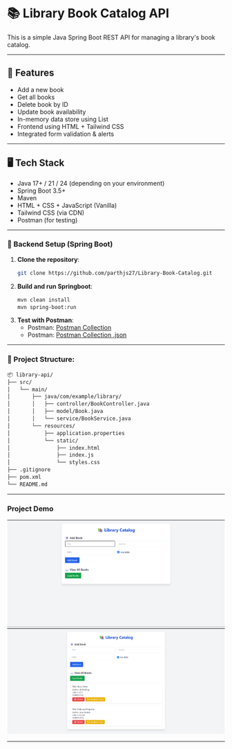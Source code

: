 # 📚 Library Book Catalog API

This is a simple Java Spring Boot REST API for managing a library's book catalog.

---

## 🔧 Features

- Add a new book  
- Get all books 
- Delete book by ID
- Update book availability
- In-memory data store using List
- Frontend using HTML + Tailwind CSS
- Integrated form validation & alerts

---

## 🖥️ Tech Stack

- Java 17+ / 21 / 24 (depending on your environment)
- Spring Boot 3.5+
- Maven
- HTML + CSS + JavaScript (Vanilla)
- Tailwind CSS (via CDN)
- Postman (for testing)

---
### 🧱 Backend Setup (Spring Boot)

1. **Clone the repository**:
   ```bash
   git clone https://github.com/parthjs27/Library-Book-Catalog.git
   
2. **Build and run Springboot**:
    ```bash
    mvn clean install
    mvn spring-boot:run
    ```
3. **Test with Postman**:
   - Postman: [Postman Collection](https://web.postman.co/workspace/My-Workspace~9ac85c6b-578c-4853-8a90-471f7435a8a6/collection/42436012-f9e61ab9-3e0c-423e-9e24-af77aa1900b6?action=share&source=copy-link&creator=42436012)
   - Postman: [Postman Collection .json](https://drive.google.com/file/d/18jQg6EPO0cWuTE3XRFuIrAot41toGt_3/view?usp=sharing)

---
### 📁 Project Structure:
```bash
📦 library-api/
├── src/
│   └── main/
│       ├── java/com/example/library/
│       │   ├── controller/BookController.java
│       │   ├── model/Book.java
│       │   └── service/BookService.java
│       └── resources/
│           ├── application.properties
│           └── static/
│               ├── index.html
│               ├── index.js
│               └── styles.css
├── .gitignore
├── pom.xml
└── README.md
```
---
### Project Demo
![](project_images/img1.png)
![](project_images/img2.png)

---
   
